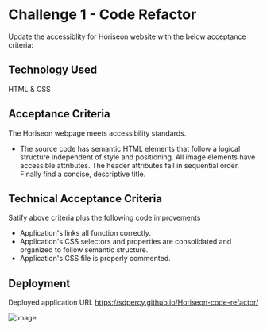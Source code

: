 # Challenge 1 - Code Refactor 

Update the accessiblity for Horiseon website with the below acceptance criteria:

## Technology Used

HTML & CSS

## Acceptance Criteria
The Horiseon webpage meets accessibility standards.
* The source code has semantic HTML elements that follow a logical structure independent of style and positioning.  All image elements have accessible attributes.  The header attributes fall in sequential order.  Finally find a concise, descriptive title.

## Technical Acceptance Criteria
 Satify above criteria plus the following code improvements
 
 * Application's links all function correctly.
 * Application's CSS selectors and properties are consolidated and organized to follow semantic structure.
 * Application's CSS file is properly commented.

## Deployment

Deployed application URL https://sdpercy.github.io/Horiseon-code-refactor/

![image](https://user-images.githubusercontent.com/78440638/115405884-384cfc80-a1c9-11eb-9e32-6efafe50d9aa.png)

